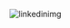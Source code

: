 ![linkedinimg](https://user-images.githubusercontent.com/55901431/90305824-e1a25c80-de9c-11ea-8cdc-bb2a2462da5f.png)
